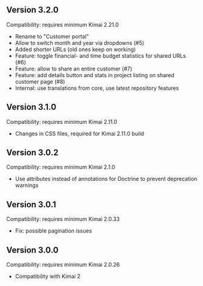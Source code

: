 ## Version 3.2.0

Compatibility: requires minimum Kimai 2.21.0

- Rename to "Customer portal"
- Allow to switch month and year via dropdowns (#5)
- Added shorter URLs (old ones keep on working)
- Feature: toggle financial- and time budget statistics for shared URLs (#6)
- Feature: allow to share an entire customer (#7)
- Feature: add details button and stats in project listing on shared customer page (#8)
- Internal: use translations from core, use latest repository features

## Version 3.1.0

Compatibility: requires minimum Kimai 2.11.0

- Changes in CSS files, required for Kimai 2.11.0 build

## Version 3.0.2

Compatibility: requires minimum Kimai 2.1.0

- Use attributes instead of annotations for Doctrine to prevent deprecation warnings

## Version 3.0.1

Compatibility: requires minimum Kimai 2.0.33

- Fix: possible pagination issues

## Version 3.0.0

Compatibility: requires minimum Kimai 2.0.26

- Compatibility with Kimai 2
